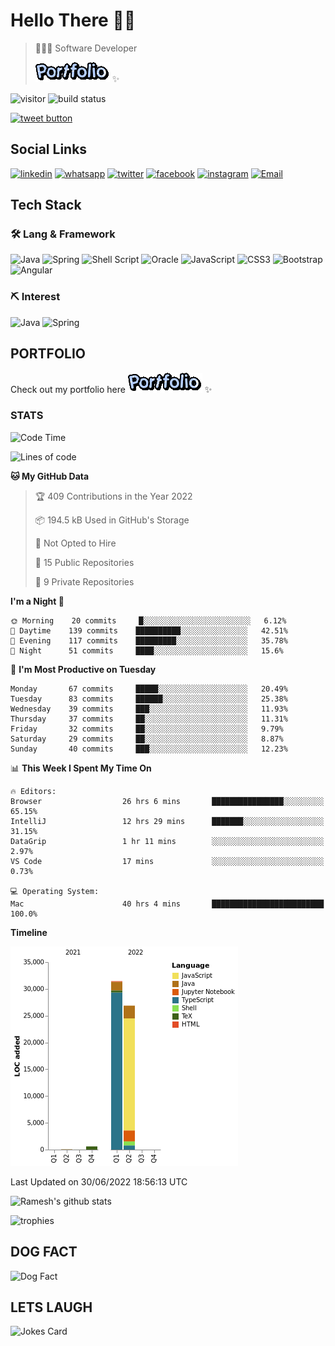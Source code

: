 # Hello There 👋🏼

> 👨🏻‍💻 Software Developer
>
> [![PORFOLIO](res/portfolio.gif)](https://rameskum.com) ✨

![visitor](https://visitor-badge.glitch.me/badge?page_id=rameskum) ![build status](https://github.com/rameskum/rameskum/workflows/build/badge.svg)

<a href="https://twitter.com/intent/tweet?text=Share&url=https%3A%2F%2Frameskum.com&hashtags=portfolio&original_referer=http%3A%2F%2Fgithub.com%2F&tw_p=tweetbutton" target="_blank">
  <img src="http://jpillora.com/github-twitter-button/img/tweet.png"
       alt="tweet button" title="Share"></img>
</a>

## Social Links

[![linkedin](https://img.shields.io/badge/LinkedIn-0077B5?style=for-the-badge&logo=linkedin&logoColor=white)](https://www.linkedin.com/in/rameskum/) [![whatsapp](https://img.shields.io/badge/WhatsApp-25D366?style=for-the-badge&logo=whatsapp&logoColor=white)](https://wa.me/+917064247865) [![twitter](https://img.shields.io/badge/Twitter-1DA1F2?style=for-the-badge&logo=twitter&logoColor=white)](https://twitter.com/rameskum) [![facebook](https://img.shields.io/badge/Facebook-1877F2?style=for-the-badge&logo=facebook&logoColor=white)](https://www.facebook.com/rameskum.fb) [![instagram](https://img.shields.io/badge/Instagram-E4405F?style=for-the-badge&logo=instagram&logoColor=white)](https://www.instagram.com/rameskum.ms/) [![Email](https://img.shields.io/badge/Microsoft_Outlook-0078D4?style=for-the-badge&logo=microsoft-outlook&logoColor=white)](mailto:rameskum.ms@outlook.com)

## Tech Stack

### 🛠 Lang & Framework

![Java](https://img.shields.io/badge/java-%23ED8B00.svg?style=for-the-badge&logo=java&logoColor=white) ![Spring](https://img.shields.io/badge/spring-%236DB33F.svg?style=for-the-badge&logo=spring&logoColor=white) ![Shell Script](https://img.shields.io/badge/shell_script-%23121011.svg?style=for-the-badge&logo=gnu-bash&logoColor=white) ![Oracle](https://img.shields.io/badge/Oracle-F80000?style=for-the-badge&logo=oracle&logoColor=white) ![JavaScript](https://img.shields.io/badge/javascript-%23323330.svg?style=for-the-badge&logo=javascript&logoColor=%23F7DF1E) ![CSS3](https://img.shields.io/badge/css3-%231572B6.svg?style=for-the-badge&logo=css3&logoColor=white) ![Bootstrap](https://img.shields.io/badge/bootstrap-%23563D7C.svg?style=for-the-badge&logo=bootstrap&logoColor=white) ![Angular](https://img.shields.io/badge/angular-%23DD0031.svg?style=for-the-badge&logo=angular&logoColor=white)

### ⛏ Interest

![Java](https://img.shields.io/badge/java-%23ED8B00.svg?style=for-the-badge&logo=java&logoColor=white) ![Spring](https://img.shields.io/badge/spring-%236DB33F.svg?style=for-the-badge&logo=spring&logoColor=white)

## PORTFOLIO

Check out my portfolio here [![PORFOLIO](res/portfolio.gif)](https://rameskum.com) ✨

### STATS

<!--START_SECTION:waka-->
![Code Time](http://img.shields.io/badge/Code%20Time-66%20hrs%2014%20mins-blue)

![Lines of code](https://img.shields.io/badge/From%20Hello%20World%20I%27ve%20Written-59%20Thousand%20lines%20of%20code-blue)

**🐱 My GitHub Data** 

> 🏆 409 Contributions in the Year 2022
 > 
> 📦 194.5 kB Used in GitHub's Storage 
 > 
> 🚫 Not Opted to Hire
 > 
> 📜 15 Public Repositories 
 > 
> 🔑 9 Private Repositories  
 > 
**I'm a Night 🦉** 

```text
🌞 Morning    20 commits     █░░░░░░░░░░░░░░░░░░░░░░░░   6.12% 
🌆 Daytime    139 commits    ██████████░░░░░░░░░░░░░░░   42.51% 
🌃 Evening    117 commits    █████████░░░░░░░░░░░░░░░░   35.78% 
🌙 Night      51 commits     ████░░░░░░░░░░░░░░░░░░░░░   15.6%

```
📅 **I'm Most Productive on Tuesday** 

```text
Monday       67 commits     █████░░░░░░░░░░░░░░░░░░░░   20.49% 
Tuesday      83 commits     ██████░░░░░░░░░░░░░░░░░░░   25.38% 
Wednesday    39 commits     ███░░░░░░░░░░░░░░░░░░░░░░   11.93% 
Thursday     37 commits     ██░░░░░░░░░░░░░░░░░░░░░░░   11.31% 
Friday       32 commits     ██░░░░░░░░░░░░░░░░░░░░░░░   9.79% 
Saturday     29 commits     ██░░░░░░░░░░░░░░░░░░░░░░░   8.87% 
Sunday       40 commits     ███░░░░░░░░░░░░░░░░░░░░░░   12.23%

```


📊 **This Week I Spent My Time On** 

```text
🔥 Editors: 
Browser                  26 hrs 6 mins       ████████████████░░░░░░░░░   65.15% 
IntelliJ                 12 hrs 29 mins      ███████░░░░░░░░░░░░░░░░░░   31.15% 
DataGrip                 1 hr 11 mins        ░░░░░░░░░░░░░░░░░░░░░░░░░   2.97% 
VS Code                  17 mins             ░░░░░░░░░░░░░░░░░░░░░░░░░   0.73%

💻 Operating System: 
Mac                      40 hrs 4 mins       █████████████████████████   100.0%

```

**Timeline**

![Chart not found](https://raw.githubusercontent.com/rameskum/rameskum/main/charts/bar_graph.png) 


 Last Updated on 30/06/2022 18:56:13 UTC
<!--END_SECTION:waka-->

![Ramesh's github stats](https://github-readme-stats.vercel.app/api?username=rameskum&show_icons=true&count_private=true&theme=dark)

![trophies](https://github-profile-trophy.vercel.app/?username=rameskum)

## DOG FACT
![Dog Fact](https://dog-fact.herokuapp.com/facts/dog?v=1)

## LETS LAUGH

![Jokes Card](https://readme-jokes.vercel.app/api)
